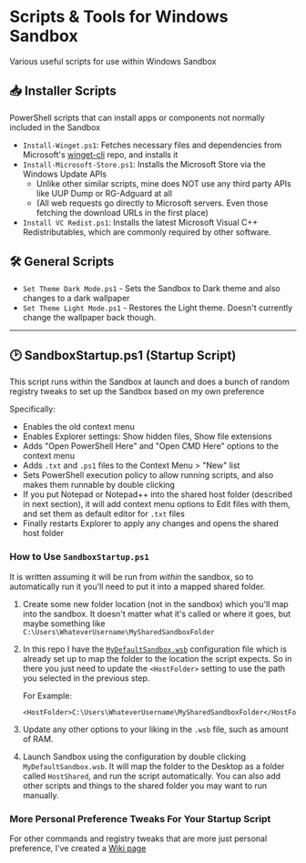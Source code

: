 # Scripts & Tools for Windows Sandbox
Various useful scripts for use within Windows Sandbox

## 📥 Installer Scripts

PowerShell scripts that can install apps or components not normally included in the Sandbox

- `Install-Winget.ps1`: Fetches necessary files and dependencies from Microsoft's [winget-cli](https://github.com/microsoft/winget-cli) repo, and installs it
- `Install-Microsoft-Store.ps1`: Installs the Microsoft Store via the Windows Update APIs
  - Unlike other similar scripts, mine does NOT use any third party APIs like UUP Dump or RG-Adguard at all
  - (All web requests go directly to Microsoft servers. Even those fetching the download URLs in the first place)
- `Install VC Redist.ps1`: Installs the latest Microsoft Visual C++ Redistributables, which are commonly required by other software.

## 🛠️ General Scripts

- `Set Theme Dark Mode.ps1` - Sets the Sandbox to Dark theme and also changes to a dark wallpaper
- `Set Theme Light Mode.ps1` - Restores the Light theme. Doesn't currently change the wallpaper back though.

---------

## 🕑 SandboxStartup.ps1 (Startup Script)

This script runs within the Sandbox at launch and does a bunch of random registry tweaks to set up the Sandbox based on my own preference

Specifically:

- Enables the old context menu
- Enables Explorer settings: Show hidden files, Show file extensions
- Adds "Open PowerShell Here" and "Open CMD Here" options to the context menu
- Adds `.txt` and `.ps1` files to the Context Menu > "New" list
- Sets PowerShell execution policy to allow running scripts, and also makes them runnable by double clicking
- If you put Notepad or Notepad++ into the shared host folder (described in next section), it will add context menu options to Edit files with them, and set them as default editor for `.txt` files
- Finally restarts Explorer to apply any changes and opens the shared host folder


### How to Use `SandboxStartup.ps1`

It is written assuming it will be run from _within_ the sandbox, so to automatically run it you'll need to put it into a mapped shared folder.

1. Create some new folder location (not in the sandbox) which you'll map into the sandbox. It doesn't matter what it's called or where it goes, but maybe something like `C:\Users\WhateverUsername\MySharedSandboxFolder`
2. In this repo I have the  [`MyDefaultSandbox.wsb`](Sandbox%20Configurations/MyDefaultSandbox.wsb) configuration file which is already set up to map the folder to the location the script expects. So in there you just need to update the `<HostFolder>` setting to use the path you selected in the previous step. 

    For Example:
    ```
    <HostFolder>C:\Users\WhateverUsername\MySharedSandboxFolder</HostFolder>
    ```
    
3. Update any other options to your liking in the `.wsb` file, such as amount of RAM.
4. Launch Sandbox using the configuration by double clicking `MyDefaultSandbox.wsb`. It will map the folder to the Desktop as a folder called `HostShared`, and run the script automatically. You can also add other scripts and things to the shared folder you may want to run manually.

### More Personal Preference Tweaks For Your Startup Script
For other commands and registry tweaks that are more just personal preference, I've created a [Wiki page](https://github.com/ThioJoe/Windows-Sandbox-Tools/wiki/More-Optional-Registry-Tweaks)
